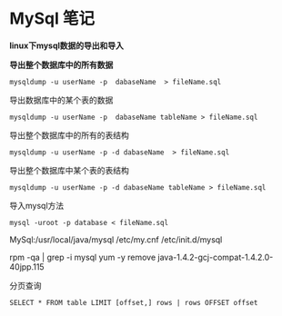 
# MySql 笔记

**linux下mysql数据的导出和导入**

**导出整个数据库中的所有数据**

`mysqldump -u userName -p  dabaseName  > fileName.sql`

导出数据库中的某个表的数据

`mysqldump -u userName -p  dabaseName tableName > fileName.sql`

导出整个数据库中的所有的表结构

`mysqldump -u userName -p -d dabaseName  > fileName.sql`

导出整个数据库中某个表的表结构

`mysqldump -u userName -p -d dabaseName tableName > fileName.sql`

导入mysql方法

`mysql -uroot -p database < fileName.sql`






MySql:/usr/local/java/mysql
/etc/my.cnf
/etc/init.d/mysql

rpm -qa | grep -i mysql
yum -y remove java-1.4.2-gcj-compat-1.4.2.0-40jpp.115



分页查询

`SELECT * FROM table LIMIT [offset,] rows | rows OFFSET offset`


